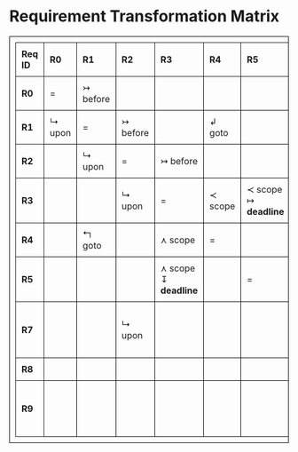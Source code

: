 
<head>
	<style>
		table,
		thead,
		th,
		td {
			padding: 10px;
			border: 1px solid black;
			border-collapse: collapse;
		}
		th {
			border: 1px solid;
			text-align: center;
		}
		td:nth-child(1) {
			border: 1px solid;
			font-weight:bold;
		}
	</style>
</head>


# Requirement Transformation Matrix

| Req ID |R0|R1|R2|R3|R4|R5|R7|R8|R9|
| :-- | :-- | :-- | :-- | :-- | :-- | :-- | :-- | :-- | :-- |
| R0 | = |&#8611; before | | | | | | | |
| R1 |&#8627; upon | = |&#8611; before | |&#8626; goto | | | | |
| R2 | |&#8627; upon | = |&#8611; before | | |&#8611; before | | |
| R3 | | |&#8627; upon | = |&#8826; scope |&#8826; scope<br/>&#8614; **deadline** | | | |
| R4 | |&#8624; goto | |&#8911; scope | = | | | | |
| R5 | | | |&#8911; scope<br/>&#8615; **deadline** | | = | | | |
| R7 | | |&#8627; upon | | | | = |&#8826; scope |&#8826; scope<br/>&#8614; **deadline**<br/>&#8626; goto |
| R8 | | | | | | |&#8911; scope | = | |
| R9 | | | | | | |&#8911; scope<br/>&#8615; **deadline**<br/>&#8624; goto | | = |